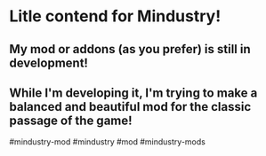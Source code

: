 # Litle contend for Mindustry!
## My mod or addons (as you prefer) is still in development!
## While I'm developing it, I'm trying to make a balanced and beautiful mod for the classic passage of the game!
#mindustry-mod #mindustry #mod #mindustry-mods

